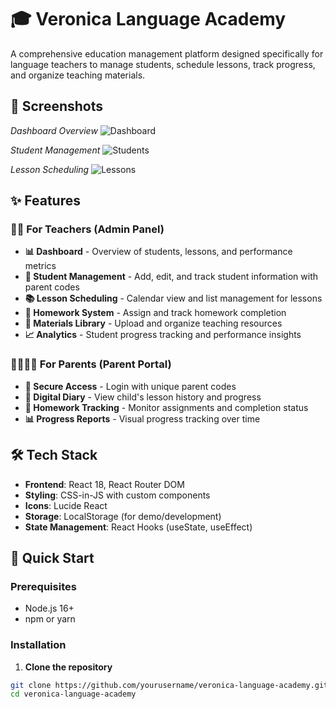 # 🎓 Veronica Language Academy

A comprehensive education management platform designed specifically for language teachers to manage students, schedule lessons, track progress, and organize teaching materials.

## 📸 Screenshots

*Dashboard Overview*
![Dashboard](screenshots/dashboard.png)

*Student Management*
![Students](screenshots/students.png)

*Lesson Scheduling*
![Lessons](screenshots/lessons.png)

## ✨ Features

### 👩‍🏫 For Teachers (Admin Panel)
- **📊 Dashboard** - Overview of students, lessons, and performance metrics
- **👥 Student Management** - Add, edit, and track student information with parent codes
- **📚 Lesson Scheduling** - Calendar view and list management for lessons
- **📝 Homework System** - Assign and track homework completion
- **📁 Materials Library** - Upload and organize teaching resources
- **📈 Analytics** - Student progress tracking and performance insights

### 👨‍👩‍👧‍👦 For Parents (Parent Portal)
- **🔐 Secure Access** - Login with unique parent codes
- **📖 Digital Diary** - View child's lesson history and progress
- **📝 Homework Tracking** - Monitor assignments and completion status
- **📊 Progress Reports** - Visual progress tracking over time

## 🛠️ Tech Stack

- **Frontend**: React 18, React Router DOM
- **Styling**: CSS-in-JS with custom components
- **Icons**: Lucide React
- **Storage**: LocalStorage (for demo/development)
- **State Management**: React Hooks (useState, useEffect)

## 🚀 Quick Start

### Prerequisites
- Node.js 16+ 
- npm or yarn

### Installation

1. **Clone the repository**
```bash
git clone https://github.com/yourusername/veronica-language-academy.git
cd veronica-language-academy
